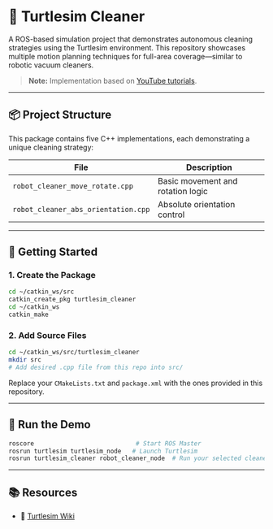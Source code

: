 
# 🐢 Turtlesim Cleaner

A ROS-based simulation project that demonstrates autonomous cleaning strategies using the Turtlesim environment. This repository  showcases multiple motion planning techniques for full-area coverage—similar to robotic vacuum cleaners.

>  **Note:**  Implementation based on [YouTube tutorials](https://www.youtube.com/playlist?list=PLSzYQGCXRW1HLWHdJ7ehZPA-nn7R9UKPa).

---

## 📦 Project Structure

This package contains five C++ implementations, each demonstrating a unique cleaning strategy:

| File | Description |
|------|-------------|
| `robot_cleaner_move_rotate.cpp` | Basic movement and rotation logic |
| `robot_cleaner_abs_orientation.cpp` | Absolute orientation control |

---

## 🚀 Getting Started

### 1. Create the Package

```bash
cd ~/catkin_ws/src
catkin_create_pkg turtlesim_cleaner
cd ~/catkin_ws
catkin_make
```

### 2. Add Source Files

```bash
cd ~/catkin_ws/src/turtlesim_cleaner
mkdir src
# Add desired .cpp file from this repo into src/
```

Replace your `CMakeLists.txt` and `package.xml` with the ones provided in this repository.

---

## 🧪 Run the Demo

```bash
roscore                            # Start ROS Master
rosrun turtlesim turtlesim_node   # Launch Turtlesim
rosrun turtlesim_cleaner robot_cleaner_node  # Run your selected cleaner
```

---

## 📚 Resources

- 🐢 [Turtlesim Wiki](http://wiki.ros.org/turtlesim)
